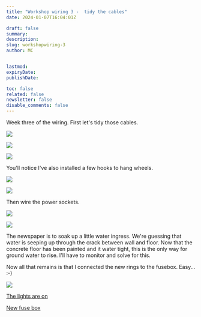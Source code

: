 ```yaml
---
title: "Workshop wiring 3 -  tidy the cables"
date: 2024-01-07T16:04:01Z

draft: false
summary:
description:
slug: workshopwiring-3
author: MC


lastmod:
expiryDate:
publishDate:

toc: false
related: false
newsletter: false
disable_comments: false
---
```

Week three of the wiring. First let's tidy those cables.

![](/images/3419.jpeg)

![](/images/3420.jpeg)

![](/images/3421.jpeg)

You'll notice I've also installed a few hooks to hang wheels.

![](/images/3422.jpeg)

![](/images/3423.jpeg)




Then wire the power sockets.

![](/images/3426.jpeg)

![](/images/3427.jpeg)

The newspaper is to soak up a little water ingress. We're guessing that water is seeping up through the crack between wall and floor. Now that the concrete floor has been painted and it water tight, this is the only way for ground water to rise. I'll have to monitor and solve for this.

Now all that remains is that I connected the new rings to the fusebox. Easy...
:-)

![](/images/9653.jpeg)

[The lights are on](/posts/2023/mar-2023/garagetidyandlights/) 

[New fuse box](/posts/2023/mar-2023/electricians/) 

